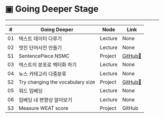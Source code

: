 # ▣ Going Deeper Stage

<hr>

|#|Going Deeper|Node|Link|
|---|-------|----|-------|
|01|텍스트 데이터 다루기|Lecture|None|
|02|멋진 단어사전 만들기|Lecture|None|
|S1|SentencePiece NSMC|Project|[GitHub🔗](https://github.com/gem-ruby/gd_nlp_stages/blob/main/%5BGD_NLP_S1%5D_Project_SentencePiece_NSMC.ipynb)|
|03|텍스트의 분포로 벡터화 하기|Lecture|None|
|04|뉴스 카테고리 다중분류|Lecture|None|
|S2|Try changing the vocabulary size|Project|[GitHub🔗](https://github.com/gem-ruby/gd_nlp_stages)|
|05|워드 임베딩|Lecture|None|
|06|임베딩 내 편향성 알아보기|Lecture|None|
|S3|Measure WEAT score|Project|GitHub|
